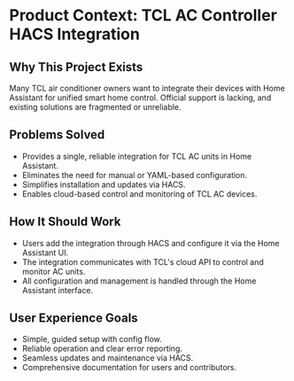 # Product Context: TCL AC Controller HACS Integration

## Why This Project Exists
Many TCL air conditioner owners want to integrate their devices with Home Assistant for unified smart home control. Official support is lacking, and existing solutions are fragmented or unreliable.

## Problems Solved
- Provides a single, reliable integration for TCL AC units in Home Assistant.
- Eliminates the need for manual or YAML-based configuration.
- Simplifies installation and updates via HACS.
- Enables cloud-based control and monitoring of TCL AC devices.

## How It Should Work
- Users add the integration through HACS and configure it via the Home Assistant UI.
- The integration communicates with TCL's cloud API to control and monitor AC units.
- All configuration and management is handled through the Home Assistant interface.

## User Experience Goals
- Simple, guided setup with config flow.
- Reliable operation and clear error reporting.
- Seamless updates and maintenance via HACS.
- Comprehensive documentation for users and contributors.
